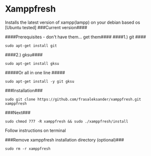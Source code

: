 # Xamppfresh #
Installs the latest version of xampp(lampp) on your debian based os [Ubuntu tested]
###Current version####

####Prerequisites - don't have them... get them####
####1.) git ####
```
sudo apt-get install git
```
####2.) gksu####
```
sudo apt-get install gksu
```
#####Or all in one line #####
```
sudo apt-get install -y git gksu
```

###Installation###
```
sudo git clone https://github.com/frasaleksander/xamppfresh.git xamppfresh
```

###Next###
```
sudo chmod 777 -R xamppfresh && sudo ./xamppfresh/install
```
Follow instructions on terminal

###Remove xamppfresh installation directory (optional)###
```
sudo rm -r xamppfresh
```
